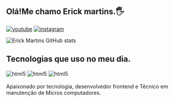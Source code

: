 ## Olá!Me chamo Erick martins.🖐️

[![youtube](https://img.shields.io/badge/YouTube-FF0000?style=for-the-badge&logo=youtube&logoColor=white)](https://www.youtube.com/@voceestacertoquiz/videos)
[![instagram](https://img.shields.io/badge/Instagram-E4405F?style=for-the-badge&logo=instagram&logoColor=white)](https://www.instagram.com/voce.stacerto_quiz/)

![Erick Martins GitHub stats](https://github-readme-stats.vercel.app/api?username=ErickjrMartins&show_icons=true&theme=dracula)

## Tecnologias que uso no meu dia.

<div style="display: inline_block"br/>
<img align="center" alt="html5" src="https://img.shields.io/badge/HTML5-E34F26?style=for-the-badge&logo=html5&logoColor=white"
<divi style="display: inline_block"br/>
<img align="center" alt="html5" src="https://img.shields.io/badge/CSS3-1572B6?style=for-the-badge&logo=css3&logoColor=white"
<divi style="display: inline_block"br/>
<img align="center" alt="html5" src="https://img.shields.io/badge/JavaScript-F7DF1E?style=for-the-badge&logo=javascript&logoColor=black"
<div/> <br/><br/>
Apaixonado por tecnologia, desenvolvedor frontend e Técnico em manutenção de Micros computadores.
